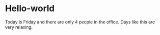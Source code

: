 # Hello-world

Today is Friday and there are only 4 people in the office.
Days like this are very relaxing.
